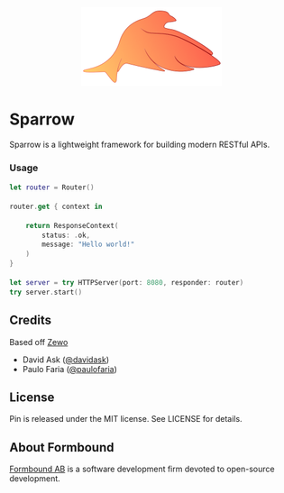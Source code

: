 <p align="center">
<img src="Images/header-image.png" width="250" />

</p>

# Sparrow

Sparrow is a lightweight framework for building modern RESTful APIs.

### Usage

```swift
let router = Router()

router.get { context in

    return ResponseContext(
        status: .ok,
        message: "Hello world!"
    )
}

let server = try HTTPServer(port: 8080, responder: router)
try server.start()
```



## Credits

Based off [Zewo](https://github.com/Zewo)

- David Ask ([@davidask](https://github.com/davidask))
- Paulo Faria ([@paulofaria](https://github.com/paulofaria))

## License

Pin is released under the MIT license. See LICENSE for details.

## About Formbound

[Formbound AB](https://github.com/formbound) is a software development firm devoted to open-source development.